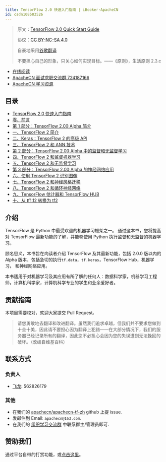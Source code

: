 ```yaml
---
title: TensorFlow 2.0 快速入门指南 | iBooker·ApacheCN
id: csdn108503526
---
```


> 原文：[TensorFlow 2.0 Quick Start Guide](https://b-ok.global/book/5207549/c42521)
> 
> 协议：[CC BY-NC-SA 4.0](http://creativecommons.org/licenses/by-nc-sa/4.0/)
> 
> 自豪地采用[谷歌翻译](https://translate.google.cn/)
> 
> 不要担心自己的形象，只关心如何实现目标。——《原则》，生活原则 2.3.c

*   [在线阅读](https://dl.apachecn.org/)
*   [ApacheCN 面试求职交流群 724187166](https://jq.qq.com/?_wv=1027&k=54ujcL3)
*   [ApacheCN 学习资源](http://www.apachecn.org/)

## 目录

*   [TensorFlow 2.0 快速入门指南](https://github.com/apachecn/apachecn-dl-zh/blob/master/docs/tf-20-quick-start-guide/README.md)
*   [零、前言](https://github.com/apachecn/apachecn-dl-zh/blob/master/docs/tf-20-quick-start-guide/00.md)
*   [第 1 部分：TensorFlow 2.00 Alpha 简介](https://github.com/apachecn/apachecn-dl-zh/blob/master/docs/tf-20-quick-start-guide/s1.md)
*   [一、TensorFlow 2 简介](https://github.com/apachecn/apachecn-dl-zh/blob/master/docs/tf-20-quick-start-guide/01.md)
*   [二、Keras：TensorFlow 2 的高级 API](https://github.com/apachecn/apachecn-dl-zh/blob/master/docs/tf-20-quick-start-guide/02.md)
*   [三、TensorFlow 2 和 ANN 技术](https://github.com/apachecn/apachecn-dl-zh/blob/master/docs/tf-20-quick-start-guide/03.md)
*   [第 2 部分：TensorFlow 2.00 Alpha 中的监督和无监督学习](https://github.com/apachecn/apachecn-dl-zh/blob/master/docs/tf-20-quick-start-guide/s2.md)
*   [四、TensorFlow 2 和监督机器学习](https://github.com/apachecn/apachecn-dl-zh/blob/master/docs/tf-20-quick-start-guide/04.md)
*   [五、TensorFlow 2 和无监督学习](https://github.com/apachecn/apachecn-dl-zh/blob/master/docs/tf-20-quick-start-guide/05.md)
*   [第 3 部分：TensorFlow 2.00 Alpha 的神经网络应用](https://github.com/apachecn/apachecn-dl-zh/blob/master/docs/tf-20-quick-start-guide/s3.md)
*   [六、使用 TensorFlow 2 识别图像](https://github.com/apachecn/apachecn-dl-zh/blob/master/docs/tf-20-quick-start-guide/06.md)
*   [七、TensorFlow 2 和神经风格迁移](https://github.com/apachecn/apachecn-dl-zh/blob/master/docs/tf-20-quick-start-guide/07.md)
*   [八、TensorFlow 2 和循环神经网络](https://github.com/apachecn/apachecn-dl-zh/blob/master/docs/tf-20-quick-start-guide/08.md)
*   [九、TensorFlow 估计器和 TensorFlow HUB](https://github.com/apachecn/apachecn-dl-zh/blob/master/docs/tf-20-quick-start-guide/09.md)
*   [十、从 tf1.12 转换为 tf2](https://github.com/apachecn/apachecn-dl-zh/blob/master/docs/tf-20-quick-start-guide/10.md)

## 介绍

TensorFlow 是 Python 中最受欢迎的机器学习框架之一。 通过这本书，您将提高对 TensorFlow 最新功能的了解，并能够使用 Python 执行监督和无监督的机器学习。

顾名思义，本书旨在向读者介绍 TensorFlow 及其最新功能，包括 2.0.0 版以内的 Alpha 版本，包括急切的执行`tf.data`，`tf.keras`，TensorFlow Hub，机器学习， 和神经网络应用。

本书适用于对机器学习及其应用有所了解的任何人：数据科学家，机器学习工程师，计算机科学家，计算机科学专业的学生和业余爱好者。

## 贡献指南

本项目需要校对，欢迎大家提交 Pull Request。

> 请您勇敢地去翻译和改进翻译。虽然我们追求卓越，但我们并不要求您做到十全十美，因此请不要担心因为翻译上犯错——在大部分情况下，我们的服务器已经记录所有的翻译，因此您不必担心会因为您的失误遭到无法挽回的破坏。（改编自维基百科）

## 联系方式

### 负责人

*   [飞龙](https://github.com/wizardforcel): 562826179

### 其他

*   在我们的 [apachecn/apachecn-tf-zh](https://github.com/apachecn/apachecn-tf-zh) github 上提 issue.
*   发邮件到 Email: `apachecn@163.com`.
*   在我们的 [组织学习交流群](http://www.apachecn.org/organization/348.html) 中联系群主/管理员即可.

## 赞助我们

通过平台自带的打赏功能，或[点击这里](https://imgconvert.csdnimg.cn/aHR0cDovL2hvbWUuYXBhY2hlY24ub3JnL2ltZy9hYm91dC9kb25hdGUuanBn?x-oss-process=image/format,png)。